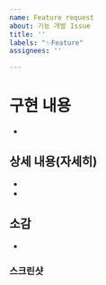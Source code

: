 ```yaml
---
name: Feature request
about: 기능 개발 Issue
title: ''
labels: "✨Feature"
assignees: ''

---
```


# 구현 내용
-

## 상세 내용(자세히)
-
-

## 소감
-  

### 스크린샷

